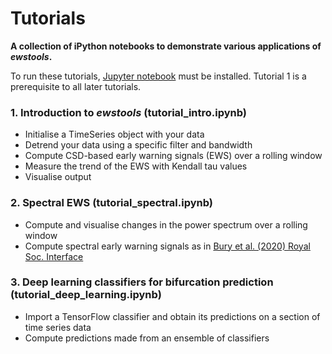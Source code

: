 # Tutorials
**A collection of iPython notebooks to demonstrate various applications of *ewstools*.**

To run these tutorials, [Jupyter notebook](https://jupyter.org/install) must be installed. Tutorial 1 is a prerequisite to all later tutorials.

### 1. Introduction to *ewstools* (tutorial_intro.ipynb)

- Initialise a TimeSeries object with your data
- Detrend your data using a specific filter and bandwidth
- Compute CSD-based early warning signals (EWS) over a rolling window
- Measure the trend of the EWS with Kendall tau values
- Visualise output

### 2. Spectral EWS (tutorial_spectral.ipynb)

- Compute and visualise changes in the power spectrum over a rolling window
- Compute spectral early warning signals as in [Bury et al. (2020) Royal Soc. Interface](https://royalsocietypublishing.org/doi/full/10.1098/rsif.2020.0482)

### 3. Deep learning classifiers for bifurcation prediction (tutorial_deep_learning.ipynb)

- Import a TensorFlow classifier and obtain its predictions on a section of time series data
- Compute predictions made from an ensemble of classifiers

